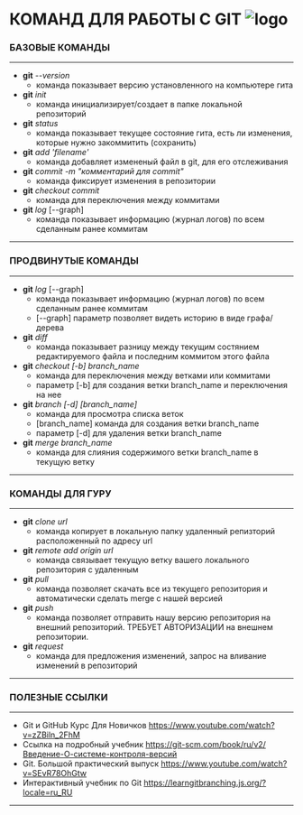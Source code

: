 #  КОМАНД ДЛЯ РАБОТЫ С GIT ![logo](./img/logo.png)
### БАЗОВЫЕ КОМАНДЫ
***
* **git** *--version*
    * команда показывает версию установленного на компьютере гита
* **git** *init*
    * команда инициализирует/создает в папке локальной репозиторий
* **git** *status* 
    * команда показывает текущее состояние гита, есть ли изменения, которые нужно закоммитить (сохранить)
* **git** *add 'filename'*
    * команда добавляет измененый файл в git, для его отслеживания
* **git** *commit -m "комментарий для commit"*
    * команда фиксирует изменения в репозитории
* **git** *checkout commit*
    * команда для переключения между коммитами    
* **git** *log* [--graph]
    * команда показывает информацию (журнал логов) по всем сделанным ранее коммитам
***
### ПРОДВИНУТЫЕ КОМАНДЫ
***
* **git** *log* [--graph]
    * команда показывает информацию (журнал логов) по всем сделанным ранее коммитам
    * [--graph] параметр позволяет видеть историю в виде графа/дерева
* **git** *diff*
    * команда показывает разницу между текущим состянием редактируемого файла и последним коммитом этого файла
* **git** *checkout [-b] branch_name*
    * команда для переключения между ветками или коммитами
    * параметр [-b] для создания ветки branch_name и переключения на нее
* **git** *branch [-d] [branch_name]*
    * команда для просмотра списка веток
    * [branch_name] команда для создания ветки branch_name
    * параметр [-d] для удаления ветки branch_name
* **git** *merge branch_name*
    * команда для слияния содержимого ветки branch_name в текущую ветку
***
### КОМАНДЫ ДЛЯ ГУРУ
***
* **git** *clone url*
  * команда копирует в локальную папку удаленный репизторий расположенный по адресу url
* **git** *remote add origin url*
  * команда связывает текущую ветку вашего локального репозитория с удаленным
* **git** *pull*
  * команда позволяет скачать все из текущего репозитория и автоматически сделать merge с нашей версией
* **git** *push*
  * команда позволяет отправить нашу версию репозитория на внешний репозиторий. ТРЕБУЕТ АВТОРИЗАЦИИ на внешнем репозитории.
* **git** *request*
  * команда для предложения изменений, запрос на вливание изменений в репозиторий
***
### ПОЛЕЗНЫЕ ССЫЛКИ
***
* Git и GitHub Курс Для Новичков https://www.youtube.com/watch?v=zZBiln_2FhM
* Ссылка на подробный учебник https://git-scm.com/book/ru/v2/Введение-О-системе-контроля-версий
* Git. Большой практический выпуск https://www.youtube.com/watch?v=SEvR78OhGtw
* Интерактивный учебник по Git https://learngitbranching.js.org/?locale=ru_RU
***